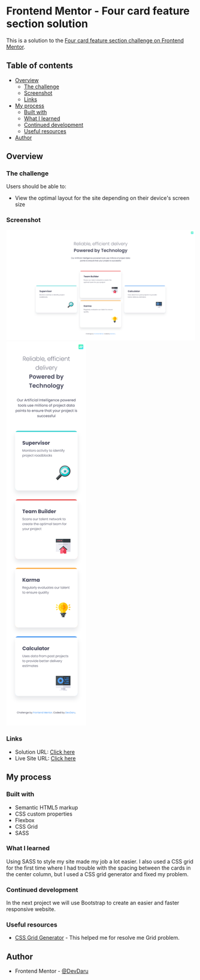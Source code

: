 # Frontend Mentor - Four card feature section solution

This is a solution to the [Four card feature section challenge on Frontend Mentor](https://www.frontendmentor.io/challenges/four-card-feature-section-weK1eFYK).

## Table of contents

- [Overview](#overview)
  - [The challenge](#the-challenge)
  - [Screenshot](#screenshot)
  - [Links](#links)
- [My process](#my-process)
  - [Built with](#built-with)
  - [What I learned](#what-i-learned)
  - [Continued development](#continued-development)
  - [Useful resources](#useful-resources)
- [Author](#author)

## Overview

### The challenge

Users should be able to:

- View the optimal layout for the site depending on their device's screen size

### Screenshot

![](./design/Screenshot_desktop.png)
![](./design/Screenshot_mobile.png)


### Links

- Solution URL: [Click here](https://github.com/DevvMarko/Four-Card-Section)
- Live Site URL: [Click here](https://four-card-section-jade.vercel.app/)

## My process

### Built with

- Semantic HTML5 markup
- CSS custom properties
- Flexbox
- CSS Grid
- SASS

### What I learned

Using SASS to style my site made my job a lot easier. I also used a CSS grid for the first time where I had trouble with the spacing between the cards in the center column, but I used a CSS grid generator and fixed my problem.


### Continued development

In the next project we will use Bootstrap to create an easier and faster responsive website.



### Useful resources

- [CSS Grid Generator](https://cssgrid-generator.netlify.app/) - This helped me for resolve me Grid problem.

## Author
- Frontend Mentor - [@DevDaru](https://www.frontendmentor.io/profile/DevvMarko)
